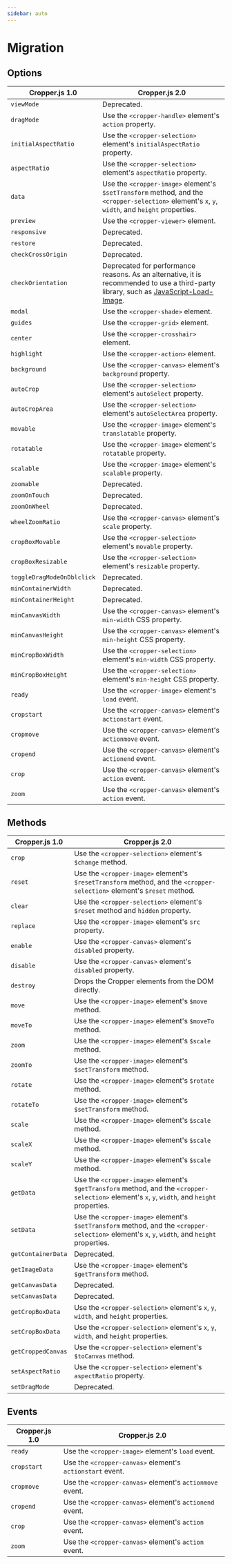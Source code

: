 ```yaml
---
sidebar: auto
---
```


# Migration

## Options

| Cropper.js 1.0 | Cropper.js 2.0 |
| --- | --- |
| `viewMode` | Deprecated. |
| `dragMode` | Use the `<cropper-handle>` element's `action` property. |
| `initialAspectRatio` | Use the `<cropper-selection>` element's `initialAspectRatio` property. |
| `aspectRatio` | Use the `<cropper-selection>` element's `aspectRatio` property. |
| `data` | Use the `<cropper-image>` element's `$setTransform` method, and the `<cropper-selection>` element's `x`, `y`, `width`, and `height` properties. |
| `preview` | Use the `<cropper-viewer>` element. |
| `responsive` | Deprecated. |
| `restore` | Deprecated. |
| `checkCrossOrigin` | Deprecated. |
| `checkOrientation` | Deprecated for performance reasons. As an alternative, it is recommended to use a third-party library, such as [JavaScript-Load-Image](https://github.com/blueimp/JavaScript-Load-Image). |
| `modal` | Use the `<cropper-shade>` element. |
| `guides` | Use the `<cropper-grid>` element. |
| `center` | Use the `<cropper-crosshair>` element. |
| `highlight` | Use the `<cropper-action>` element. |
| `background` | Use the `<cropper-canvas>` element's `background` property. |
| `autoCrop` | Use the `<cropper-selection>` element's `autoSelect` property. |
| `autoCropArea` | Use the `<cropper-selection>` element's `autoSelectArea` property. |
| `movable` | Use the `<cropper-image>` element's `translatable` property. |
| `rotatable` | Use the `<cropper-image>` element's `rotatable` property. |
| `scalable` | Use the `<cropper-image>` element's `scalable` property. |
| `zoomable` | Deprecated. |
| `zoomOnTouch` | Deprecated. |
| `zoomOnWheel` | Deprecated. |
| `wheelZoomRatio` | Use the `<cropper-canvas>` element's `scale` property. |
| `cropBoxMovable` | Use the `<cropper-selection>` element's `movable` property. |
| `cropBoxResizable` | Use the `<cropper-selection>` element's `resizable` property. |
| `toggleDragModeOnDblclick` | Deprecated. |
| `minContainerWidth` | Deprecated. |
| `minContainerHeight` | Deprecated. |
| `minCanvasWidth` | Use the `<cropper-canvas>` element's `min-width` CSS property. |
| `minCanvasHeight` | Use the `<cropper-canvas>` element's `min-height` CSS property. |
| `minCropBoxWidth` | Use the `<cropper-selection>` element's `min-width` CSS property. |
| `minCropBoxHeight` | Use the `<cropper-selection>` element's `min-height` CSS property. |
| `ready` | Use the `<cropper-image>` element's `load` event. |
| `cropstart` | Use the `<cropper-canvas>` element's `actionstart` event. |
| `cropmove` | Use the `<cropper-canvas>` element's `actionmove` event. |
| `cropend` | Use the `<cropper-canvas>` element's `actionend` event. |
| `crop` | Use the `<cropper-canvas>` element's `action` event. |
| `zoom` | Use the `<cropper-canvas>` element's `action` event. |

## Methods

| Cropper.js 1.0 | Cropper.js 2.0 |
| --- | --- |
| `crop` | Use the `<cropper-selection>` element's `$change` method. |
| `reset` | Use the `<cropper-image>` element's `$resetTransform` method, and the `<cropper-selection>` element's `$reset` method. |
| `clear` | Use the `<cropper-selection>` element's `$reset` method and `hidden` property. |
| `replace` | Use the `<cropper-image>` element's `src` property. |
| `enable` | Use the `<cropper-canvas>` element's `disabled` property. |
| `disable` | Use the `<cropper-canvas>` element's `disabled` property. |
| `destroy` | Drops the Cropper elements from the DOM directly. |
| `move` | Use the `<cropper-image>` element's `$move` method. |
| `moveTo` | Use the `<cropper-image>` element's `$moveTo` method. |
| `zoom` | Use the `<cropper-image>` element's `$scale` method. |
| `zoomTo` | Use the `<cropper-image>` element's `$setTransform` method. |
| `rotate` | Use the `<cropper-image>` element's `$rotate` method. |
| `rotateTo` | Use the `<cropper-image>` element's `$setTransform` method. |
| `scale` | Use the `<cropper-image>` element's `$scale` method. |
| `scaleX` | Use the `<cropper-image>` element's `$scale` method. |
| `scaleY` | Use the `<cropper-image>` element's `$scale` method. |
| `getData` | Use the `<cropper-image>` element's `$getTransform` method, and the `<cropper-selection>` element's `x`, `y`, `width`, and `height` properties. |
| `setData` | Use the `<cropper-image>` element's `$setTransform` method, and the `<cropper-selection>` element's `x`, `y`, `width`, and `height` properties. |
| `getContainerData` | Deprecated. |
| `getImageData` | Use the `<cropper-image>` element's `$getTransform` method. |
| `getCanvasData` | Deprecated. |
| `setCanvasData` | Deprecated. |
| `getCropBoxData` | Use the `<cropper-selection>` element's `x`, `y`, `width`, and `height` properties. |
| `setCropBoxData` | Use the `<cropper-selection>` element's `x`, `y`, `width`, and `height` properties. |
| `getCroppedCanvas` | Use the `<cropper-selection>` element's `$toCanvas` method. |
| `setAspectRatio` | Use the `<cropper-selection>` element's `aspectRatio` property. |
| `setDragMode` | Deprecated. |

## Events

| Cropper.js 1.0 | Cropper.js 2.0 |
| --- | --- |
| `ready` | Use the `<cropper-image>` element's `load` event. |
| `cropstart` | Use the `<cropper-canvas>` element's `actionstart` event. |
| `cropmove` | Use the `<cropper-canvas>` element's `actionmove` event. |
| `cropend` | Use the `<cropper-canvas>` element's `actionend` event. |
| `crop` | Use the `<cropper-canvas>` element's `action` event. |
| `zoom` | Use the `<cropper-canvas>` element's `action` event. |
